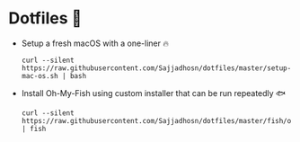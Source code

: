 # Dotfiles 🔧

* Setup a fresh macOS with a one-liner 🔥
    ```
    curl --silent https://raw.githubusercontent.com/Sajjadhosn/dotfiles/master/setup-mac-os.sh | bash
    ```

* Install Oh-My-Fish using custom installer that can be run repeatedly 🐟
    ```
    curl --silent https://raw.githubusercontent.com/Sajjadhosn/dotfiles/master/fish/omf_installer | fish
    ```

